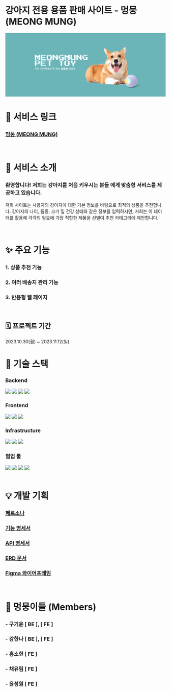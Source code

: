 # 강아지 전용 용품 판매 사이트 - 멍뭉 (MEONG MUNG)

<img src="./client/public/images/banner1.png">

<br />

# 👀 서비스 링크 

### [멍뭉 (MEONG MUNG)](http://kdt-sw-7-team01.elicecoding.com/)

<br />

# 🎉 서비스 소개 
### 환영합니다! 저희는 강아지를 처음 키우시는 분들 에게 맞춤형 서비스를 제공하고 있습니다. 
저희 사이트는 사용자의 강아지에 대한 기본 정보를 바탕으로 최적의 상품을 추천합니다.
강아지의 나이, 품종, 크기 밒 건강 상태와 같은 정보를 입력하시면, 저희는 이 데이터를 활용해 각각의 필요에 가장 적합한 제품을 선별여 추천 카테고리에 제안합니다.


<br />

# ✨ 주요 기능

### 1. 상품 추천 기능

### 2. 여러 배송지 관리 기능

### 3. 반응형 웹 페이지 

<br />

## 🗓️ 프로젝트 기간

2023.10.30(월) ~ 2023.11.12(일)

# 🥁 기술 스택

### Backend
<img src="https://img.shields.io/badge/Node.js-339933?style=flat-square&logo=nodedotjs&logoColor=white"/>
<img src="https://img.shields.io/badge/Express-000000?style=flat-square&logo=express&logoColor=white"/>
<img src="https://img.shields.io/badge/MongoDB-47A248?style=flat-square&logo=mongodb&logoColor=white"/>
<img src="https://img.shields.io/badge/Mongoose-880000?style=flat-square&logo=mongoose&logoColor=white"/>

### Frontend
<img src="https://img.shields.io/badge/JavaScript-F7DF1E?style=flat-square&logo=javascript&logoColor=white"/>
<img src="https://img.shields.io/badge/HTML5-E34F26?style=flat-square&logo=html5&logoColor=white"/>
<img src="https://img.shields.io/badge/tailwindcss-1572B6?style=flat-square&logo=tailwindcss&logoColor=white"/>


### Infrastructure
<img src="https://img.shields.io/badge/Vite-646CFF?style=flat-square&logo=vite&logoColor=white"/>
<img src="https://img.shields.io/badge/PM2-2B037A?style=flat-square&logo=pm2&logoColor=white"/>
<img src="https://img.shields.io/badge/NGINX-009639?style=flat-square&logo=nginx&logoColor=white"/>

### 협업 툴
<img src="https://img.shields.io/badge/Gitlab-FC6D26?style=flat-square&logo=gitlab&logoColor=white"/>
<img src="https://img.shields.io/badge/Figma-0C8CE9?style=flat-square&logo=figma&logoColor=white"/>
<img src="https://img.shields.io/badge/Notion-FFFFFF?style=flat-square&logo=notion&logoColor=black"/>
<img src="https://img.shields.io/badge/GoogleSheets-34A853?style=flat-square&logo=googlesheets&logoColor=white"/>

<br />
<br />

# 💡 개발 기획

### [페르소나](https://powerful-lamprey-ff8.notion.site/e0151c1609d341049e782c5eea1d765e?pvs=4)

### [기능 명세서](https://powerful-lamprey-ff8.notion.site/a51faeb489a64261b0c1a8fd6fc7c0ad?v=c173ef4fe0024b25a12343c69436afc1&pvs=4)

### [API 명세서](https://docs.google.com/spreadsheets/d/1LqkCV7YfaV5iB-aKls27ZKXOTpCMf13k6AHyenMrOFU/edit?usp=sharing)

### [ERD 문서](https://www.erdcloud.com/d/tr3ez4Mp5Rkc6t8Zu)

### [Figma 와이어프레임](https://www.figma.com/file/uuNNVnJPOL79d7wsaKdsXB/Untitled?type=design&node-id=0%3A1&mode=design&t=IayrWPxWn7Y4I1Mc-1)

<br />



# 🐶 멍뭉이들 (Members)

### - 구기윤 [ BE ], [ FE ]
### - 강한나 [ BE ], [ FE ]
### - 홍소현 [ FE ]
### - 채유림 [ FE ]
### - 윤성원 [ FE ]
